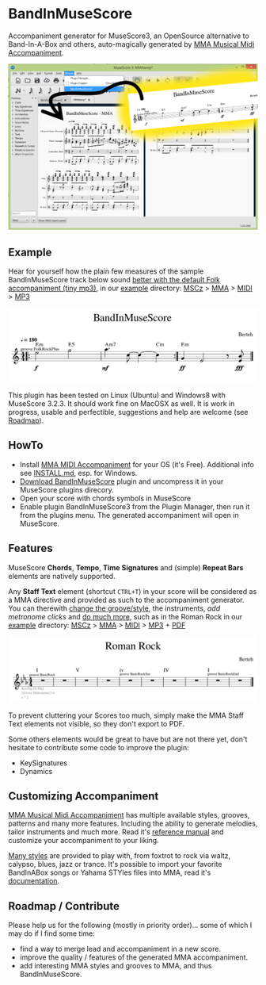 # BandInMuseScore
Accompaniment generator for MuseScore3, an OpenSource alternative to Band-In-A-Box and others, auto-magically generated by [MMA Musical Midi Accompaniment](https://www.mellowood.ca/mma/index.html).

![Illustration: One click accompaniment generation from Chords in MuseScore3](example/BandInMuseScore_overview.png)

## Example
Hear for yourself how the plain few measures of the sample BandInMuseScore track below sound [better with the default Folk accompaniment (tiny mp3)](https://gitcdn.xyz/repo/berteh/BandInMuseScore/master/example/BandInMuseScore_with_mma.mp3), in our [example](https://github.com/berteh/BandInMuseScore/tree/master/example) directory: [MSCz](https://gitcdn.xyz/repo/berteh/BandInMuseScore/master/example/BandInMuseScore.mscz) > [MMA](https://github.com/berteh/BandInMuseScore/blob/master/example/BandInMuseScore.mma) > [MIDI](https://gitcdn.xyz/repo/berteh/BandInMuseScore/master/example/BandInMuseScore.mid) > [MP3](https://gitcdn.xyz/repo/berteh/BandInMuseScore/master/example/BandInMuseScore_with_mma.mp3)

![Illustration: Simple Score exampe](example/BandInMuseScore.png)

This plugin has been tested on Linux (Ubuntu) and Windows8 with MuseScore 3.2.3. It should work fine on MacOSX as well. 
It is work in progress, usable and perfectible, suggestions and help are welcome (see [Roadmap](#roadmap--contribute)).

## HowTo
- Install [MMA MIDI Accompaniment](https://www.mellowood.ca/mma/index.html) for your OS (it's Free). Additional info see [INSTALL.md](INSTALL.md), esp. for Windows.
- [Download BandInMuseScore](https://github.com/berteh/BandInMuseScore/archive/master.zip) plugin and uncompress it in your MuseScore plugins direcory.
- Open your score with chords symbols in MuseScore
- Enable plugin BandInMuseScore3 from the Plugin Manager, then run it from the plugins menu. The generated accompaniment will open in MuseScore.
    
## Features
MuseScore __Chords__, __Tempo__, __Time Signatures__ and (simple) __Repeat Bars__ elements are natively supported.

Any __Staff Text__ element (shortcut ``CTRL+T``) in your score will be considered as a MMA directive and provided as such to the accompaniment generator. You can therewith [change the groove/style](MMA-Styles.md), the instruments, *add metronome clicks* and [do much more](https://www.mellowood.ca/mma/online-docs/html/ref/mma.html), such as in the Roman Rock in our  [example](https://github.com/berteh/BandInMuseScore/tree/master/example) directory: [MSCz](https://gitcdn.xyz/repo/berteh/BandInMuseScore/master/example/Roman_Rock.mscz) > [MMA](https://github.com/berteh/BandInMuseScore/blob/master/example/Roman_Rock.mma) > [MIDI](https://gitcdn.xyz/repo/berteh/BandInMuseScore/master/example/Roman_Rock.mid) > [MP3](https://gitcdn.xyz/repo/berteh/BandInMuseScore/master/example/Roman_Rock_MMA.mp3) + [PDF](https://gitcdn.xyz/repo/berteh/BandInMuseScore/master/example/Roman_Rock_MMA.pdf)

![Illustration: Score with Roman chords and directive annotations](example/Roman_Rock.png)

To prevent cluttering your Scores too much, simply make the MMA Staff Text elements not visible, so they don't export to PDF.

Some others elements would be great to have but are not there yet, don't hesitate to contribute some code to improve the plugin:

- KeySignatures
- Dynamics


## Customizing Accompaniment
[MMA Musical Midi Accompaniment](https://www.mellowood.ca/mma/index.html) has multiple available styles, grooves, patterns and many more features. Including the ability to generate melodies, tailor instruments and much more. Read it's [reference manual](https://www.mellowood.ca/mma/online-docs/html/ref/mma.html) and customize your accompaniment to your liking.

[Many styles](MMA-Styles.md) are provided to play with, from foxtrot to rock via waltz, calypso, blues, jazz or trance. It's possible to import your favorite BandInABox songs or Yahama STYles files into MMA, read it's [documentation](https://www.mellowood.ca/mma/helpers.html#convert).


## Roadmap / Contribute
Please help us for the following (mostly in priority order)... some of which I may do if I find some time:
- find a way to merge lead and accompaniment in a new score.
- improve the quality / features of the generated MMA accompaniment.
- add interesting MMA styles and grooves to MMA, and thus BandInMuseScore.
